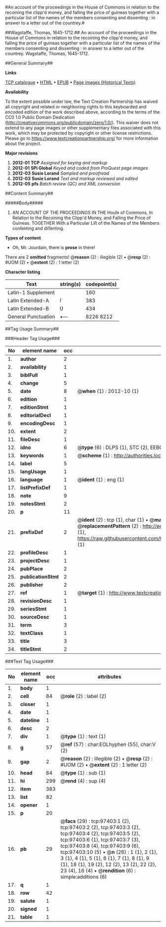 #An account of the proceedings in the House of Commons in relation to the recoining the clipp'd money, and falling the price of guineas together with a particular list of the names of the members consenting and dissenting : in answer to a letter out of the countrey.#

##Wagstaffe, Thomas, 1645-1712.##
An account of the proceedings in the House of Commons in relation to the recoining the clipp'd money, and falling the price of guineas together with a particular list of the names of the members consenting and dissenting : in answer to a letter out of the countrey.
Wagstaffe, Thomas, 1645-1712.

##General Summary##

**Links**

[TCP catalogue](http://www.ota.ox.ac.uk/tcp/)  • 
[HTML](http://tei.it.ox.ac.uk/tcp/Texts-HTML/free/A65/A65922.html)  • 
[EPUB](http://tei.it.ox.ac.uk/tcp/Texts-EPUB/free/A65/A65922.epub) • 
[Page images (Historical Texts)](https://historicaltexts.jisc.ac.uk/eebo-13099659e)

**Availability**

To the extent possible under law, the Text Creation Partnership has waived all copyright and related or neighboring rights to this keyboarded and encoded edition of the work described above, according to the terms of the CC0 1.0 Public Domain Dedication (http://creativecommons.org/publicdomain/zero/1.0/). This waiver does not extend to any page images or other supplementary files associated with this work, which may be protected by copyright or other license restrictions. Please go to https://www.textcreationpartnership.org/ for more information about the project.

**Major revisions**

1. __2012-01__ __TCP__ *Assigned for keying and markup*
1. __2012-01__ __SPi Global__ *Keyed and coded from ProQuest page images*
1. __2012-03__ __Susie Lorand__ *Sampled and proofread*
1. __2012-03__ __Susie Lorand__ *Text and markup reviewed and edited*
1. __2012-05__ __pfs__ *Batch review (QC) and XML conversion*

##Content Summary##

#####Body#####

1. AN ACCOUNT OF THE PROCEEDINGS IN THE Houſe of Commons, In Relation to the Recoining the Clipp'd Money, and Falling the Price of Guineas. TOGETHER With a Particular Liſt of the Names of the Members conſenting and diſſenting.

**Types of content**

  * Oh, Mr. Jourdain, there is **prose** in there!

There are 2 **omitted** fragments! 
 @__reason__ (2) : illegible (2)  •  @__resp__ (2) : #UOM (2)  •  @__extent__ (2) : 1 letter (2)

**Character listing**


|Text|string(s)|codepoint(s)|
|---|---|---|
|Latin-1 Supplement| |160|
|Latin Extended-A|ſ|383|
|Latin Extended-B|Ʋ|434|
|General Punctuation|•—|8226 8212|

##Tag Usage Summary##

###Header Tag Usage###

|No|element name|occ|attributes|
|---|---|---|---|
|1.|__author__|2||
|2.|__availability__|1||
|3.|__biblFull__|1||
|4.|__change__|5||
|5.|__date__|8| @__when__ (1) : 2012-10 (1)|
|6.|__edition__|1||
|7.|__editionStmt__|1||
|8.|__editorialDecl__|1||
|9.|__encodingDesc__|1||
|10.|__extent__|2||
|11.|__fileDesc__|1||
|12.|__idno__|6| @__type__ (6) : DLPS (1), STC (2), EEBO-CITATION (1), OCLC (1), VID (1)|
|13.|__keywords__|1| @__scheme__ (1) : http://authorities.loc.gov/ (1)|
|14.|__label__|5||
|15.|__langUsage__|1||
|16.|__language__|1| @__ident__ (1) : eng (1)|
|17.|__listPrefixDef__|1||
|18.|__note__|9||
|19.|__notesStmt__|2||
|20.|__p__|11||
|21.|__prefixDef__|2| @__ident__ (2) : tcp (1), char (1)  •  @__matchPattern__ (2) : ([0-9\-]+):([0-9IVX]+) (1), (.+) (1)  •  @__replacementPattern__ (2) : http://eebo.chadwyck.com/downloadtiff?vid=$1&page=$2 (1), https://raw.githubusercontent.com/textcreationpartnership/Texts/master/tcpchars.xml#$1 (1)|
|22.|__profileDesc__|1||
|23.|__projectDesc__|1||
|24.|__pubPlace__|2||
|25.|__publicationStmt__|2||
|26.|__publisher__|2||
|27.|__ref__|1| @__target__ (1) : http://www.textcreationpartnership.org/docs/. (1)|
|28.|__revisionDesc__|1||
|29.|__seriesStmt__|1||
|30.|__sourceDesc__|1||
|31.|__term__|3||
|32.|__textClass__|1||
|33.|__title__|3||
|34.|__titleStmt__|2||


###Text Tag Usage###

|No|element name|occ|attributes|
|---|---|---|---|
|1.|__body__|1||
|2.|__cell__|84| @__role__ (2) : label (2)|
|3.|__closer__|1||
|4.|__date__|1||
|5.|__dateline__|1||
|6.|__desc__|2||
|7.|__div__|1| @__type__ (1) : text (1)|
|8.|__g__|57| @__ref__ (57) : char:EOLhyphen (55), char:V (2)|
|9.|__gap__|2| @__reason__ (2) : illegible (2)  •  @__resp__ (2) : #UOM (2)  •  @__extent__ (2) : 1 letter (2)|
|10.|__head__|84| @__type__ (1) : sub (1)|
|11.|__hi__|299| @__rend__ (4) : sup (4)|
|12.|__item__|383||
|13.|__list__|82||
|14.|__opener__|1||
|15.|__p__|20||
|16.|__pb__|29| @__facs__ (29) : tcp:97403:1 (2), tcp:97403:2 (2), tcp:97403:3 (2), tcp:97403:4 (2), tcp:97403:5 (2), tcp:97403:6 (1), tcp:97403:7 (3), tcp:97403:8 (4), tcp:97403:9 (6), tcp:97403:10 (5)  •  @__n__ (26) : 1 (1), 2 (1), 3 (1), 4 (1), 5 (1), 6 (1), 7 (1), 8 (1), 9 (1), 18 (1), 19 (2), 12 (2), 13 (2), 22 (2), 23 (4), 16 (4)  •  @__rendition__ (6) : simple:additions (6)|
|17.|__q__|1||
|18.|__row__|42||
|19.|__salute__|1||
|20.|__signed__|1||
|21.|__table__|1||

